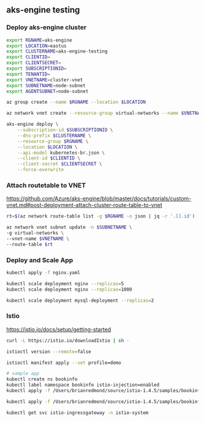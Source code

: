 ## aks-engine testing

### Deploy aks-engine cluster

```bash
export RGNAME=aks-engine
export LOCATION=eastus
export CLUSTERNAME=aks-engine-testing
export CLIENTID=
export CLIENTSECRET=
export SUBSCRIPTIONID=
export TENANTID=
export VNETNAME=cluster-vnet
export SUBNETNAME=node-subnet
export AGENTSUBNET=node-subnet

az group create --name $RGNAME --location $LOCATION

az network vnet create --resource-group virtual-networks --name $VNETNAME --address-prefixes 10.100.0.0/24 10.200.0.0/24 --subnet-name $SUBNETNAME --subnet-prefixes 10.100.0.0/24

aks-engine deploy \
    --subscription-id $SUBSCRIPTIONID \
    --dns-prefix $CLUSTERNAME \
    --resource-group $RGNAME \
    --location $LOCATION \
    --api-model kubernetes-br.json \
    --client-id $CLIENTID \
    --client-secret $CLIENTSECRET \
    --force-overwrite
```

### Attach routetable to VNET
https://github.com/Azure/aks-engine/blob/master/docs/tutorials/custom-vnet.md#post-deployment-attach-cluster-route-table-to-vnet 

```bash
rt=$(az network route-table list -g $RGNAME -o json | jq -r '.[].id')

az network vnet subnet update -n $SUBNETNAME \
-g virtual-networks \
--vnet-name $VNETNAME \
--route-table $rt
```

### Deploy and Scale App

```bash
kubectl apply -f nginx.yaml

kubectl scale deployment nginx --replicas=5
kubectl scale deployment nginx --replicas=1000

kubectl scale deployment mysql-deployment --replicas=2
```

### Istio

https://istio.io/docs/setup/getting-started 

```bash
curl -L https://istio.io/downloadIstio | sh -

istioctl version --remote=false

istioctl manifest apply --set profile=demo

# sample app
kubectl create ns bookinfo
kubectl label namespace bookinfo istio-injection=enabled
kubectl apply -f /Users/brianredmond/source/istio-1.4.5/samples/bookinfo/platform/kube/bookinfo.yaml -n bookinfo

kubectl apply -f /Users/brianredmond/source/istio-1.4.5/samples/bookinfo/networking/bookinfo-gateway.yaml -n bookinfo

kubectl get svc istio-ingressgateway -n istio-system
```

